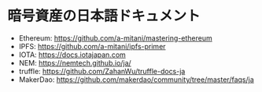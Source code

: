 # 暗号資産の日本語ドキュメント
- Ethereum: https://github.com/a-mitani/mastering-ethereum
- IPFS: https://github.com/a-mitani/ipfs-primer
- IOTA: https://docs.iotajapan.com
- NEM: https://nemtech.github.io/ja/
- truffle: https://github.com/ZahanWu/truffle-docs-ja
- MakerDao: https://github.com/makerdao/community/tree/master/faqs/ja
